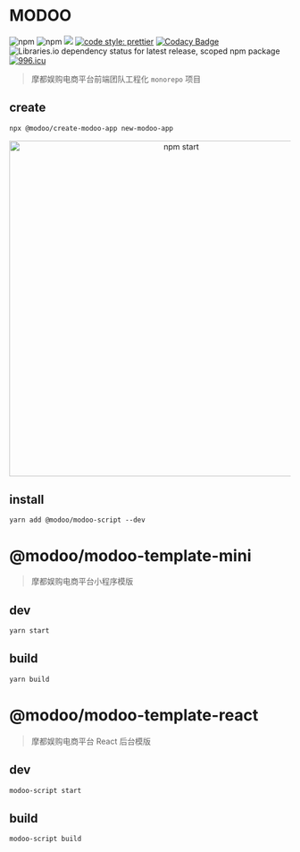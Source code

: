 # MODOO

![npm](https://img.shields.io/npm/v/@modoo/modoo-script)
![npm](https://img.shields.io/npm/dt/@modoo/modoo-script)
![](https://img.shields.io/bundlephobia/minzip/@mogul/components.svg)
[![code style: prettier](https://img.shields.io/badge/code_style-prettier-ff69b4.svg)](https://github.com/prettier/prettier)
[![Codacy Badge](https://api.codacy.com/project/badge/Grade/1f498cc05ed34dfeb5553c5caef5becf)](https://www.codacy.com/app/JennerChen/mogul?utm_source=github.com&utm_medium=referral&utm_content=Hyattria/modoo&utm_campaign=Badge_Grade)
![Libraries.io dependency status for latest release, scoped npm package](https://img.shields.io/librariesio/release/npm/@modoo/modoo-script)
[![996.icu](https://img.shields.io/badge/link-996.icu-red.svg)](https://996.icu)

> 摩都娱购电商平台前端团队工程化 `monorepo` 项目

## create

```bash
npx @modoo/create-modoo-app new-modoo-app
```

<p align='center'>
<img src='https://user-gold-cdn.xitu.io/2020/4/8/1715a08df132ae5d?w=600&h=453&f=gif&s=2968141' width='600' alt='npm start'>
</p>

## install

```
yarn add @modoo/modoo-script --dev
```

# @modoo/modoo-template-mini

> 摩都娱购电商平台小程序模版

## dev

```bash
yarn start
```

## build

```bash
yarn build
```

# @modoo/modoo-template-react

> 摩都娱购电商平台 React 后台模版

## dev

```bash
modoo-script start
```

## build

```bash
modoo-script build
```
